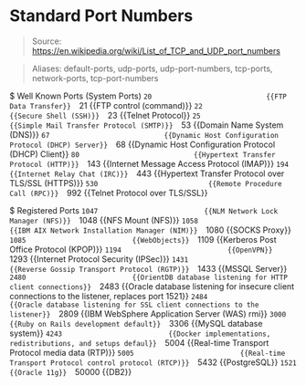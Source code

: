 # Standard Port Numbers

> Source: https://en.wikipedia.org/wiki/List_of_TCP_and_UDP_port_numbers

> Aliases: default-ports, udp-ports, udp-port-numbers, tcp-ports, network-ports, tcp-port-numbers

$ Well Known Ports (System Ports)
    `20                            {{FTP Data Transfer}} 
    `21                            {{FTP control (command)}} 
    `22                            {{Secure Shell (SSH)}} 
    `23                            {{Telnet Protocol}} 
    `25                            {{Simple Mail Transfer Protocol (SMTP)}} 
    `53                            {{Domain Name System (DNS)}} 
    `67                            {{Dynamic Host Configuration Protocol (DHCP) Server}} 
    `68                            {{Dynamic Host Configuration Protocol (DHCP) Client}} 
    `80                            {{Hypertext Transfer Protocol (HTTP)}} 
    `143                           {{Internet Message Access Protocol (IMAP)}} 
    `194                           {{Internet Relay Chat (IRC)}} 
    `443                           {{Hypertext Transfer Protocol over TLS/SSL (HTTPS)}} 
    `530                           {{Remote Procedure Call (RPC)}} 
    `992                           {{Telnet Protocol over TLS/SSL}} 

$ Registered Ports
    `1047                          {{NLM Network Lock Manager (NFS)}} 
    `1048                          {{NFS Mount (NFS)}} 
    `1058                          {{IBM AIX Network Installation Manager (NIM)}} 
    `1080                          {{SOCKS Proxy}} 
    `1085                          {{WebObjects}} 
    `1109                          {{Kerberos Post Office Protocol (KPOP)}} 
    `1194                          {{OpenVPN}} 
    `1293                          {{Internet Protocol Security (IPSec)}} 
    `1431                          {{Reverse Gossip Transport Protocol (RGTP)}} 
    `1433                          {{MSSQL Server}} 
    `2480                          {{OrientDB database listening for HTTP client connections}} 
    `2483                          {{Oracle database listening for insecure client connections to the listener, replaces port 1521}} 
    `2484                          {{Oracle database listening for SSL client connections to the listener}} 
    `2809                          {{IBM WebSphere Application Server (WAS) rmi}} 
    `3000                          {{Ruby on Rails development default}} 
    `3306                          {{MySQL database system}} 
    `4243                          {{Docker implementations, redistributions, and setups defaul}} 
    `5004                          {{Real-time Transport Protocol media data (RTP)}} 
    `5005                          {{Real-time Transport Protocol control protocol (RTCP)}} 
    `5432                          {{PostgreSQL}} 
    `1521                          {{Oracle 11g}} 
    `50000                         {{DB2}} 

